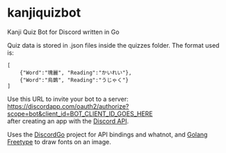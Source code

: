 # kanjiquizbot
Kanji Quiz Bot for Discord written in Go

Quiz data is stored in .json files inside the quizzes folder. The format used is:
```
[
	{"Word":"瑰麗", "Reading":"かいれい"},
	{"Word":"烏鵲", "Reading":"うじゃく"}
]
```

Use this URL to invite your bot to a server:  
https://discordapp.com/oauth2/authorize?scope=bot&client_id=BOT_CLIENT_ID_GOES_HERE  
after creating an app with the [Discord API](https://discordapp.com/developers/docs/intro).

Uses the [DiscordGo](https://github.com/bwmarrin/discordgo) project for API bindings and whatnot, and [Golang Freetype](https://github.com/golang/freetype) to draw fonts on an image.

